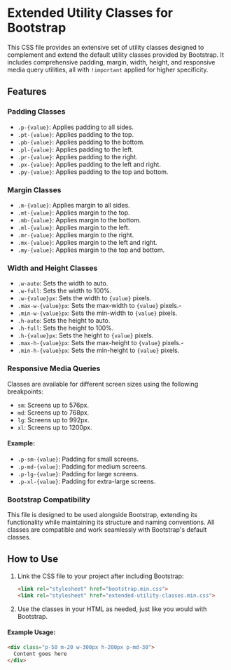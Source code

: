 # Extended Utility Classes for Bootstrap

This CSS file provides an extensive set of utility classes designed to complement and extend the default utility classes provided by Bootstrap. It includes comprehensive padding, margin, width, height, and responsive media query utilities, all with `!important` applied for higher specificity.

## Features

### Padding Classes
- `.p-{value}`: Applies padding to all sides.
- `.pt-{value}`: Applies padding to the top.
- `.pb-{value}`: Applies padding to the bottom.
- `.pl-{value}`: Applies padding to the left.
- `.pr-{value}`: Applies padding to the right.
- `.px-{value}`: Applies padding to the left and right.
- `.py-{value}`: Applies padding to the top and bottom.

### Margin Classes
- `.m-{value}`: Applies margin to all sides.
- `.mt-{value}`: Applies margin to the top.
- `.mb-{value}`: Applies margin to the bottom.
- `.ml-{value}`: Applies margin to the left.
- `.mr-{value}`: Applies margin to the right.
- `.mx-{value}`: Applies margin to the left and right.
- `.my-{value}`: Applies margin to the top and bottom.

### Width and Height Classes
- `.w-auto`: Sets the width to auto.
- `.w-full`: Sets the width to 100%.
- `.w-{value}px`: Sets the width to `{value}` pixels.
- `.max-w-{value}px`: Sets the max-width to `{value}` pixels.- 
- `.min-w-{value}px`: Sets the min-width to `{value}` pixels.
- `.h-auto`: Sets the height to auto.
- `.h-full`: Sets the height to 100%.
- `.h-{value}px`: Sets the height to `{value}` pixels.
- `.max-h-{value}px`: Sets the max-height to `{value}` pixels.- 
- `.min-h-{value}px`: Sets the min-height to `{value}` pixels.

### Responsive Media Queries
Classes are available for different screen sizes using the following breakpoints:
- `sm`: Screens up to 576px.
- `md`: Screens up to 768px.
- `lg`: Screens up to 992px.
- `xl`: Screens up to 1200px.

#### Example:
- `.p-sm-{value}`: Padding for small screens.
- `.p-md-{value}`: Padding for medium screens.
- `.p-lg-{value}`: Padding for large screens.
- `.p-xl-{value}`: Padding for extra-large screens.

### Bootstrap Compatibility
This file is designed to be used alongside Bootstrap, extending its functionality while maintaining its structure and naming conventions. All classes are compatible and work seamlessly with Bootstrap's default classes.

## How to Use
1. Link the CSS file to your project after including Bootstrap:
   ```html
   <link rel="stylesheet" href="bootstrap.min.css">
   <link rel="stylesheet" href="extended-utility-classes.min.css">
   ```
2. Use the classes in your HTML as needed, just like you would with Bootstrap.

#### Example Usage:
```html
<div class="p-50 m-20 w-300px h-200px p-md-30">
  Content goes here
</div>
```